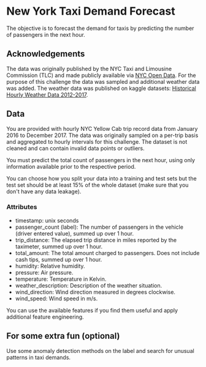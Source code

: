 # New York Taxi Demand Forecast 
 

The objective is to forecast the demand for taxis by predicting the number of passengers in the next hour.

## Acknowledgements
The data was originally published by the NYC Taxi and Limousine Commission (TLC) and made publicly available 
via [NYC Open Data](https://opendata.cityofnewyork.us/). For the purpose of this challenge the data was sampled 
and additional weather data was added. The weather data was published on kaggle datasets: 
[Historical Hourly Weather Data 2012-2017](https://www.kaggle.com/selfishgene/historical-hourly-weather-data).

## Data

You are provided with hourly NYC Yellow Cab trip record data from January 2016 to December 2017. The data was
originally sampled on a per-trip basis and aggregated to hourly intervals for this challenge. 
The dataset is not cleaned and can contain invalid data points or outliers.

You must predict the total count of passengers in the next hour, using only information 
available prior to the respective period.

You can choose how you split your data into a training and test sets but the test set should be at least 
15% of the whole dataset (make sure that you don't have any data leakage).

### Attributes  

* timestamp: unix seconds	
* passenger_count (label): 
    The number of passengers in the vehicle (driver entered value), summed up over 1 hour.
* trip_distance: 
    The elapsed trip distance in miles reported by the taximeter, summed up over 1 hour.
* total_amount: 
    The total amount charged to passengers. Does not include cash tips, summed up over 1 hour.
* humidity: Relative humidity.
* pressure: Air pressure.
* temperature: Temperature in Kelvin.
* weather_description: Description of the weather situation.
* wind_direction: Wind direction measured in degrees clockwise.
* wind_speed: Wind speed in m/s.

You can use the available features if you find them useful and apply additional feature engineering. 

  


## For some extra fun (optional)

Use some anomaly detection methods on the label and search for unusual patterns in taxi demands.


